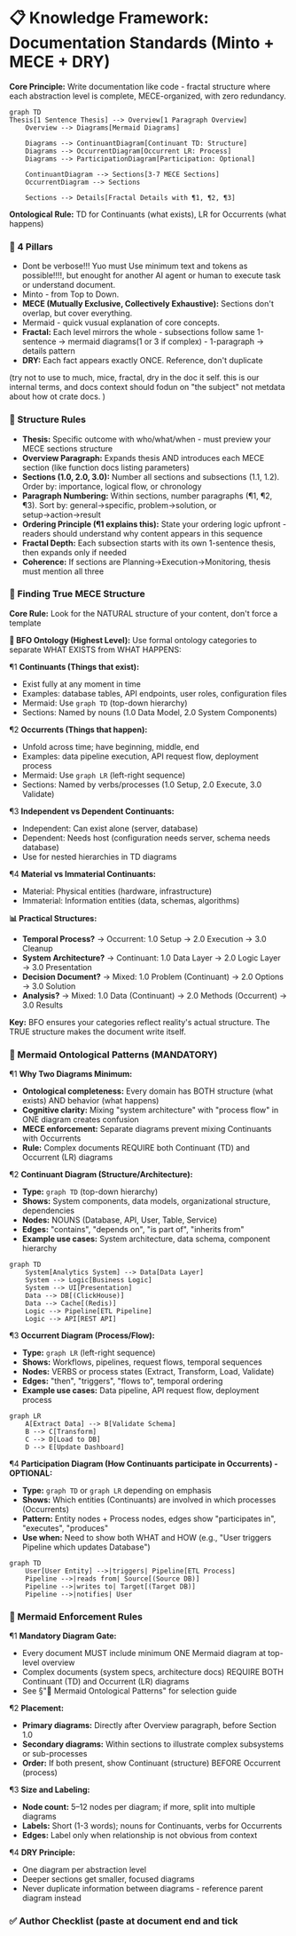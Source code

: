 # 📋 Knowledge Framework: Documentation Standards (Minto + MECE + DRY)

**Core Principle:** Write documentation like code - fractal structure where each abstraction level is complete, MECE-organized, with zero redundancy.

```mermaid
graph TD
Thesis[1 Sentence Thesis] --> Overview[1 Paragraph Overview]
    Overview --> Diagrams[Mermaid Diagrams]

    Diagrams --> ContinuantDiagram[Continuant TD: Structure]
    Diagrams --> OccurrentDiagram[Occurrent LR: Process]
    Diagrams --> ParticipationDiagram[Participation: Optional]

    ContinuantDiagram --> Sections[3-7 MECE Sections]
    OccurrentDiagram --> Sections

    Sections --> Details[Fractal Details with ¶1, ¶2, ¶3]
```
**Ontological Rule:** TD for Continuants (what exists), LR for Occurrents (what happens)

### 🎯 4 Pillars
 - Dont be verbose!!! Yuo must Use minimum text and tokens as possible!!!!, but enought for another AI agent or human to execute task or understand document. 
- Minto - from Top to Down. 
- **MECE (Mutually Exclusive, Collectively Exhaustive):** Sections don't overlap, but cover everything. 
- Mermaid - quick vusual explanation of core concepts. 
- **Fractal:** Each level mirrors the whole - subsections follow same 1-sentence → mermaid diagrams(1 or 3 if complex) - 1-paragraph → details pattern
- **DRY:** Each fact appears exactly ONCE. Reference, don't duplicate

(try not to use to much, mice, fractal, dry in the doc it self. this is our internal terms, and docs context should fodun on "the subject" not metdata about how ot crate docs. )

### 📐 Structure Rules
- **Thesis:** Specific outcome with who/what/when - must preview your MECE sections structure
- **Overview Paragraph:** Expands thesis AND introduces each MECE section (like function docs listing parameters)
- **Sections (1.0, 2.0, 3.0):** Number all sections and subsections (1.1, 1.2). Order by: importance, logical flow, or chronology
- **Paragraph Numbering:** Within sections, number paragraphs (¶1, ¶2, ¶3). Sort by: general→specific, problem→solution, or setup→action→result
- **Ordering Principle (¶1 explains this):** State your ordering logic upfront - readers should understand why content appears in this sequence
- **Fractal Depth:** Each subsection starts with its own 1-sentence thesis, then expands only if needed
- **Coherence:** If sections are Planning→Execution→Monitoring, thesis must mention all three

### 🔄 Finding True MECE Structure
**Core Rule:** Look for the NATURAL structure of your content, don't force a template

**🧬 BFO Ontology (Highest Level):** Use formal ontology categories to separate WHAT EXISTS from WHAT HAPPENS:

¶1 **Continuants (Things that exist):**
- Exist fully at any moment in time
- Examples: database tables, API endpoints, user roles, configuration files
- Mermaid: Use `graph TD` (top-down hierarchy)
- Sections: Named by nouns (1.0 Data Model, 2.0 System Components)

¶2 **Occurrents (Things that happen):**
- Unfold across time; have beginning, middle, end
- Examples: data pipeline execution, API request flow, deployment process
- Mermaid: Use `graph LR` (left-right sequence)
- Sections: Named by verbs/processes (1.0 Setup, 2.0 Execute, 3.0 Validate)

¶3 **Independent vs Dependent Continuants:**
- Independent: Can exist alone (server, database)
- Dependent: Needs host (configuration needs server, schema needs database)
- Use for nested hierarchies in TD diagrams

¶4 **Material vs Immaterial Continuants:**
- Material: Physical entities (hardware, infrastructure)
- Immaterial: Information entities (data, schemas, algorithms)

**📊 Practical Structures:**
- **Temporal Process?** → Occurrent: 1.0 Setup → 2.0 Execution → 3.0 Cleanup
- **System Architecture?** → Continuant: 1.0 Data Layer → 2.0 Logic Layer → 3.0 Presentation
- **Decision Document?** → Mixed: 1.0 Problem (Continuant) → 2.0 Options → 3.0 Solution
- **Analysis?** → Mixed: 1.0 Data (Continuant) → 2.0 Methods (Occurrent) → 3.0 Results

**Key:** BFO ensures your categories reflect reality's actual structure. The TRUE structure makes the document write itself.

### 🎨 Mermaid Ontological Patterns (MANDATORY)

¶1 **Why Two Diagrams Minimum:**
- **Ontological completeness:** Every domain has BOTH structure (what exists) AND behavior (what happens)
- **Cognitive clarity:** Mixing "system architecture" with "process flow" in ONE diagram creates confusion
- **MECE enforcement:** Separate diagrams prevent mixing Continuants with Occurrents
- **Rule:** Complex documents REQUIRE both Continuant (TD) and Occurrent (LR) diagrams

¶2 **Continuant Diagram (Structure/Architecture):**
- **Type:** `graph TD` (top-down hierarchy)
- **Shows:** System components, data models, organizational structure, dependencies
- **Nodes:** NOUNS (Database, API, User, Table, Service)
- **Edges:** "contains", "depends on", "is part of", "inherits from"
- **Example use cases:** System architecture, data schema, component hierarchy
```mermaid
graph TD
    System[Analytics System] --> Data[Data Layer]
    System --> Logic[Business Logic]
    System --> UI[Presentation]
    Data --> DB[(ClickHouse)]
    Data --> Cache[(Redis)]
    Logic --> Pipeline[ETL Pipeline]
    Logic --> API[REST API]
```

¶3 **Occurrent Diagram (Process/Flow):**
- **Type:** `graph LR` (left-right sequence)
- **Shows:** Workflows, pipelines, request flows, temporal sequences
- **Nodes:** VERBS or process states (Extract, Transform, Load, Validate)
- **Edges:** "then", "triggers", "flows to", temporal ordering
- **Example use cases:** Data pipeline, API request flow, deployment process
```mermaid
graph LR
    A[Extract Data] --> B[Validate Schema]
    B --> C[Transform]
    C --> D[Load to DB]
    D --> E[Update Dashboard]
```

¶4 **Participation Diagram (How Continuants participate in Occurrents) - OPTIONAL:**
- **Type:** `graph TD` or `graph LR` depending on emphasis
- **Shows:** Which entities (Continuants) are involved in which processes (Occurrents)
- **Pattern:** Entity nodes + Process nodes, edges show "participates in", "executes", "produces"
- **Use when:** Need to show both WHAT and HOW (e.g., "User triggers Pipeline which updates Database")
```mermaid
graph TD
    User[User Entity] -->|triggers| Pipeline[ETL Process]
    Pipeline -->|reads from| Source[(Source DB)]
    Pipeline -->|writes to| Target[(Target DB)]
    Pipeline -->|notifies| User
```

### 🧭 Mermaid Enforcement Rules

¶1 **Mandatory Diagram Gate:**
- Every document MUST include minimum ONE Mermaid diagram at top-level overview
- Complex documents (system specs, architecture docs) REQUIRE BOTH Continuant (TD) and Occurrent (LR) diagrams
- See §"🎨 Mermaid Ontological Patterns" for selection guide

¶2 **Placement:**
- **Primary diagrams:** Directly after Overview paragraph, before Section 1.0
- **Secondary diagrams:** Within sections to illustrate complex subsystems or sub-processes
- **Order:** If both present, show Continuant (structure) BEFORE Occurrent (process)

¶3 **Size and Labeling:**
- **Node count:** 5–12 nodes per diagram; if more, split into multiple diagrams
- **Labels:** Short (1-3 words); nouns for Continuants, verbs for Occurrents
- **Edges:** Label only when relationship is not obvious from context

¶4 **DRY Principle:**
- One diagram per abstraction level
- Deeper sections get smaller, focused diagrams
- Never duplicate information between diagrams - reference parent diagram instead

### ✅ Author Checklist (paste at document end and tick